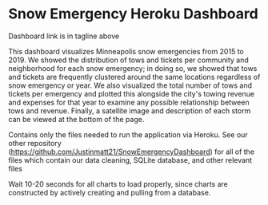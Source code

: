 # Snow Emergency Heroku Dashboard

Dashboard link is in tagline above

This dashboard visualizes Minneapolis snow emergencies from 2015 to 2019.  We showed the distribution of tows and tickets per community and neighborhood for each snow emergency; in doing so, we showed that tows and tickets are frequently clustered around the same locations regardless of snow emergency or year.  We also visualized the total number of tows and tickets per emergency and plotted this alongside the city's towing revenue and expenses for that year to examine any possible relationship between tows and revenue.  Finally, a satellite image and description of each storm can be viewed at the bottom of the page.

Contains only the files needed to run the application via Heroku.  See our other repository (https://github.com/Justinmatt21/SnowEmergencyDashboard) for all of the files which contain our data cleaning, SQLite database, and other relevant files

Wait 10-20 seconds for all charts to load properly, since charts are constructed by actively creating and pulling from a database.
